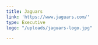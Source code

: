 ```yaml
---
title: Jaguars
link: 'https://www.jaguars.com/'
type: Executive
logo: "/uploads/jaguars-logo.jpg"

---
```

